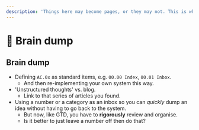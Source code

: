 ```yaml
---
description: 'Things here may become pages, or they may not. This is where I dump ideas.'
---
```


# 🚧 Brain dump

## Brain dump

* Defining `AC.0x` as standard items, e.g. `00.00 Index`, `00.01 Inbox`.
  * And then re-implementing your own system this way.
* 'Unstructured thoughts' vs. blog.
  * Link to that series of articles you found.
* Using a number or a category as an inbox so you can _quickly_ dump an idea without having to go back to the system.
  * But now, like GTD, you have to **rigorously** review and organise.
  * Is it better to just leave a number off then do that?

